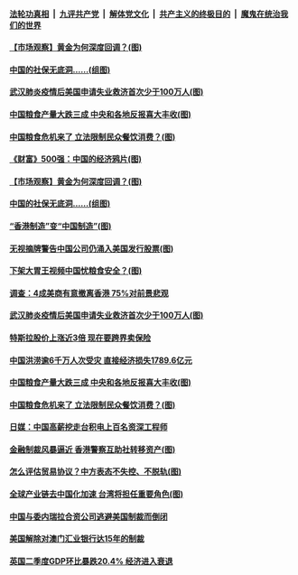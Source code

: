 

####  [法轮功真相](../../../../basic/blob/master/README.md?t=08141702) &nbsp;|&nbsp; [九评共产党](../../../../9ping.md/blob/master/README.md?t=08141702) &nbsp;|&nbsp; [解体党文化](../../../../jtdwh.md/blob/master/README.md?t=08141702)  &nbsp;|&nbsp; [共产主义的终极目的](../../../../gczydzjmd.md/blob/master/README.md?t=08141702) &nbsp;|&nbsp; [魔鬼在统治我们的世界](../../../../mgztzwmdsj.md/blob/master/README.md?t=08141702) 

#### [【市场观察】黄金为何深度回调？(图)](../pages/p5/942900.md?t=08141702) 

#### [中国的社保无底洞……(组图)](../pages/p5/942904.md?t=08141702) 


#### [武汉肺炎疫情后美国申请失业救济首次少于100万人(图)](../pages/p5/942868.md?t=08141702) 

#### [中国粮食产量大跌三成 中央和各地反报喜大丰收(图)](../pages/p5/942855.md?t=08141702) 

#### [中国粮食危机来了 立法限制民众餐饮消费？(图)](../pages/p5/942850.md?t=08141702) 

#### [《财富》500强：中国的经济鸦片(图)](../pages/p5/942919.md?t=08141702) 

#### [【市场观察】黄金为何深度回调？(图)](../pages/p5/942900.md?t=08141702) 

#### [中国的社保无底洞……(组图)](../pages/p5/942904.md?t=08141702) 

#### [“香港制造”变“中国制造”(图)](../pages/p5/942905.md?t=08141702) 


#### [无视摘牌警告中国公司仍涌入美国发行股票(图)](../pages/p5/942897.md?t=08141702) 

#### [下架大胃王视频中国忧粮食安全？(图)](../pages/p5/942896.md?t=08141702) 

#### [调查：4成美商有意撤离香港 75%对前景悲观](../pages/p5/942869.md?t=08141702) 

#### [武汉肺炎疫情后美国申请失业救济首次少于100万人(图)](../pages/p5/942868.md?t=08141702) 

#### [特斯拉股价上涨近3倍 现在要跨界卖保险](../pages/p5/942866.md?t=08141702) 

#### [中国洪涝逾6千万人次受灾 直接经济损失1789.6亿元](../pages/p5/942859.md?t=08141702) 

#### [中国粮食产量大跌三成 中央和各地反报喜大丰收(图)](../pages/p5/942855.md?t=08141702) 

#### [中国粮食危机来了 立法限制民众餐饮消费？(图)](../pages/p5/942850.md?t=08141702) 

#### [日媒：中国高薪挖走台积电上百名资深工程师](../pages/p5/942842.md?t=08141702) 

#### [金融制裁风暴逼近 香港警察互助社转移资产(图)](../pages/p5/942839.md?t=08141702) 

#### [怎么评估贸易协议？中方表态不失控、不脱轨(图)](../pages/p5/942765.md?t=08141702) 

#### [全球产业链去中国化加速 台湾将担任重要角色(图)](../pages/p5/942758.md?t=08141702) 

#### [中国与委内瑞拉合资公司逃避美国制裁而倒闭](../pages/p5/942766.md?t=08141702) 

#### [美国解除对澳门汇业银行达15年的制裁](../pages/p5/942750.md?t=08141702) 

#### [英国二季度GDP环比暴跌20.4% 经济进入衰退](../pages/p5/942746.md?t=08141702) 

